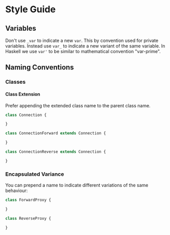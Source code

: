 # Style Guide

## Variables

Don't use `_var` to indicate a new `var`. This by convention used for private variables. Instead use `var_` to indicate a new variant of the same variable. In Haskell we use `var'` to be similar to mathematical convention "var-prime".

## Naming Conventions

### Classes

#### Class Extension

Prefer appending the extended class name to the parent class name.

```ts
class Connection {

}

class ConnectionForward extends Connection {

}

class ConnectionReverse extends Connection {

}
```

### Encapsulated Variance

You can prepend a name to indicate different variations of the same behaviour:

```ts
class ForwardProxy {

}

class ReverseProxy {

}
```
